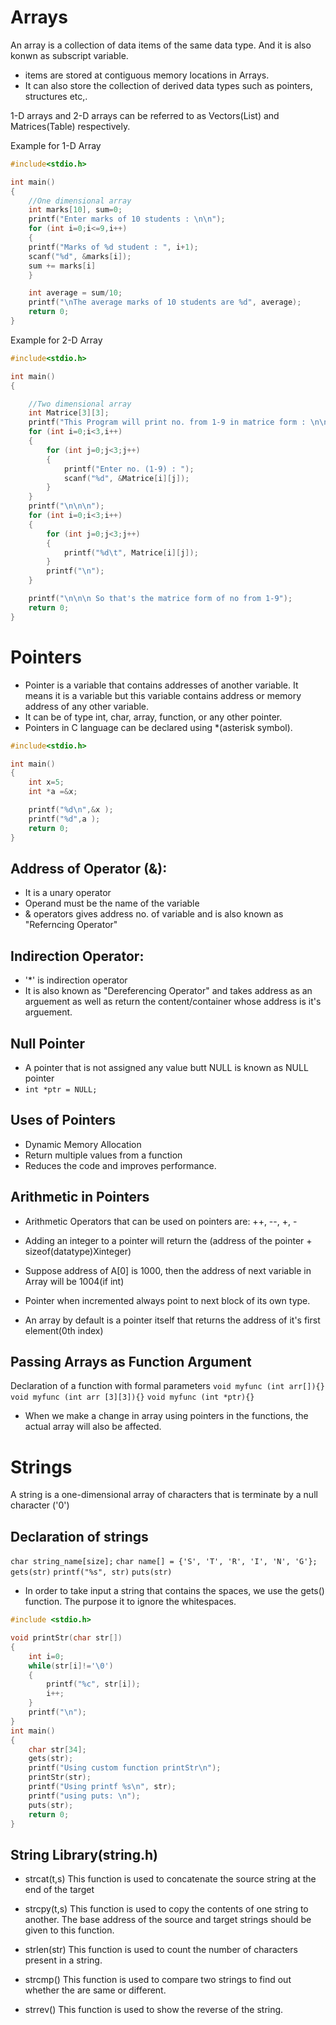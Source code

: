# Arrays
An array is a collection of data items of the same data type. And it is also konwn as subscript variable.

- items are stored at contiguous memory locations in Arrays.
- It can also store the collection of derived data types such as pointers, structures etc,.

1-D arrays and 2-D arrays can be referred to as Vectors(List) and Matrices(Table) respectively.

Example for 1-D Array

```C
#include<stdio.h>

int main()
{
	//One dimensional array
	int marks[10], sum=0;
	printf("Enter marks of 10 students : \n\n");
	for (int i=0;i<=9,i++)
	{
	printf("Marks of %d student : ", i+1);
	scanf("%d", &marks[i]);
	sum += marks[i]
	}

	int average = sum/10;
	printf("\nThe average marks of 10 students are %d", average);
	return 0;
}
```

Example for 2-D Array
```C
#include<stdio.h>

int main()
{

	//Two dimensional array
	int Matrice[3][3]; 
	printf("This Program will print no. from 1-9 in matrice form : \n\n");
	for (int i=0;i<3,i++)
	{
		for (int j=0;j<3;j++)
		{
			printf("Enter no. (1-9) : ");
			scanf("%d", &Matrice[i][j]);
		}
	}
	printf("\n\n\n");
	for (int i=0;i<3;i++)
	{
		for (int j=0;j<3;j++)
		{
			printf("%d\t", Matrice[i][j]);
		}
		printf("\n");
	}

	printf("\n\n\n So that's the matrice form of no from 1-9");
	return 0;
}
```

# Pointers
- Pointer is a variable that contains addresses of another variable. It means it is a variable but this variable contains address or memory address of any other variable.
- It can be of type int, char, array, function, or any other pointer.
- Pointers in C language can be declared using *(asterisk symbol).

```C
#include<stdio.h>

int main()
{
	int x=5;
	int *a =&x;

	printf("%d\n",&x );
	printf("%d",a );
	return 0;
}
```

## Address of Operator (&):
- It is a unary operator
- Operand must be the name of the variable
- & operators gives address no. of variable and is also known as "Referncing Operator"

## Indirection Operator:
- '*' is indirection operator
- It is also known as "Dereferencing Operator" and takes address as an arguement as well as return the content/container whose address is it's arguement.

## Null Pointer
- A pointer that is not assigned any value butt NULL is known as NULL pointer
- `int *ptr = NULL;`

## Uses of Pointers
- Dynamic Memory Allocation
- Return multiple values from a function
- Reduces the code and improves performance.

## Arithmetic in Pointers
- Arithmetic Operators that can be used on pointers are: ++, --,  +, -
- Adding an integer to a pointer will return the (address of the pointer + sizeof(datatype)Xinteger)
- Suppose address of A[0] is 1000, then the address of next variable in Array will be 1004(if int)
- Pointer when incremented always point to next block of its own type.

- An array by default is a pointer itself that returns the address of it's first element(0th index)

## Passing Arrays as Function Argument

Declaration of a function with formal parameters
`void myfunc (int arr[]){}`
`void myfunc (int arr [3][3]){}`
`void myfunc (int *ptr){}`

- When we make a change in array using pointers in the functions, the actual array will also be affected.

# Strings
A string is a one-dimensional array of characters that is terminate by a null character (\'0')

## Declaration of strings
`char string_name[size];`
`char name[] = {'S', 'T', 'R', 'I', 'N', 'G'};`
`gets(str)`
`printf("%s", str)`
`puts(str)`

- In order to take input a string that contains the spaces, we use the gets() function. The purpose it to ignore the whitespaces.


```C
#include <stdio.h>

void printStr(char str[])
{
    int i=0;
    while(str[i]!='\0')
    {
        printf("%c", str[i]);
        i++;
    }
    printf("\n");
}
int main()
{
    char str[34];
    gets(str);
    printf("Using custom function printStr\n");
    printStr(str);
    printf("Using printf %s\n", str);
    printf("using puts: \n");
    puts(str);
    return 0;
}

```

## String Library(string.h)

- strcat(t,s)
This function is used to concatenate the source string at the end of the target

- strcpy(t,s)
This function is used to copy the contents of one string to another. The base address of the source and target strings should be given to this function.

- strlen(str)
This function is used to count the number of characters present in a string.

- strcmp()
This function is used to compare two strings to find out whether the are same or different. 

- strrev()
This function is used to show the reverse of the string.